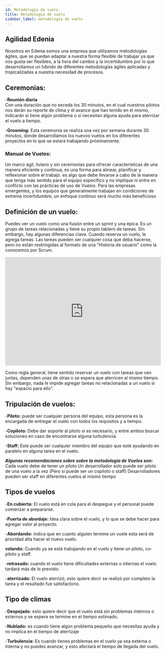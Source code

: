 ```yaml
---
id: Metodología de vuelo
title: Metodología de vuelo
sidebar_label: metodología de vuelo
---
```


## Agilidad Edenia

Nosotros en Edenia somos una empresa que utilizamos metodologías ágiles, que se puedan adaptar a nuestra forma flexible de trabajar ya que nos gusta ser flexibles, a la hora del cambio y la incertidumbre por lo que desarrollamos un híbrido de diferentes metodologías ágiles aplicadas y tropicalizadas a nuestra necesidad de procesos.

## Ceremonias:

-**Reunión diaria**  
Con una duración que no exceda los 30 minutos, en el cual nuestros pilotos nos darán su reporte de clima y el avance que han tenido en el mismo, indicarán si tiene algún problema o si necesitan alguna ayuda para aterrizar el vuelo a tiempo.

-**Grooming:**
Esta ceremonia se realiza una vez por semana durante 30 minutos, donde desarrollamos los nuevos vuelos en los diferentes proyectos en lo que se  estará trabajando próximamente. 


### Manual de Vuelos:

Un marco ágil, liviano y sin ceremonias para ofrecer características de una manera eficiente y continua, es una forma para alinear, planificar y reflexionar sobre el trabajo.
es algo que debe llevarse a cabo de la manera que tenga más sentido para el equipo específico y no implique ni entre en conflicto con las prácticas de uso de Vuelos.
Para las empresas emergentes, y los equipos que generalmente trabajan en condiciones de extrema incertidumbre, un enfoque continuo será mucho más beneficioso

## Definición de un vuelo:

Puedes ver un vuelo como una fusión entre un sprint y una épica.
Es un grupo de tareas relacionadas y tiene su propio tablero de tareas.
Sin embargo, hay algunas diferencias clave.
Cuando reserva un vuelo, le agrega tareas.
Las tareas pueden ser cualquier cosa que deba hacerse, pero no están restringidas al formato de una "Historia de usuario" como la conocemos por Scrum.

<iframe width="100%" height="350" src="https://www.youtube.com/embed/pCShsesxRZA" title="YouTube video player" frameborder="0" allow="accelerometer; autoplay; clipboard-write; encrypted-media; gyroscope; picture-in-picture" allowfullscreen></iframe>

Como regla general, tiene sentido reservar un vuelo con tareas que van juntas, dependen unas de otras o se espera que aterricen al mismo tiempo.
Sin embargo, nada le impide agregar tareas no relacionadas a un vuelo si hay "espacio para ello".

## Tripulación de vuelos:

-**Piloto:** puede ser cualquier persona del equipo, esta persona es la encargada de entregar el  vuelo con todos los requisitos y a tiempo.

-**Copiloto:** Debe dar soporte al piloto si es necesario, y entre ambos buscar soluciones en caso de encontrarse alguna turbulencia.

-**Staff:** Este puede ser cualquier  miembro del equipo que esté ayudando en paralelo en alguna tarea en el vuelo. 

***Algunas recomendaciones sobre sobre la metodología de Vuelos son:***
Cada vuelo debe de tener un piloto 
Un desarrollador solo puede ser piloto de una vuelo a la vez (Pero si puede ser un copiloto o staff)
Desarrolladores pueden ser staff en diferentes vuelos al mismo tiempo 

## Tipos de vuelos 

-**En cubierta:** El vuelo está en cola para el despegue y el personal puede comenzar a prepararse.
 
-**Puerta de abordaje:** Idea clara sobre el vuelo, y lo que se debe hacer para agregar valor al proyecto.

-**Abordando:** indica que en cuanto alguien termine un  vuele esta será  de prioridad alta hacer el nuevo vuelo. 

**volando:** Cuando ya se está trabajando en el vuelo y tiene un piloto, co- piloto y  staff. 

-**retrasado:** cuando el vuelo tiene dificultades externas o internas el vuelo tardará más de lo previsto. 

-**aterrizado:** El vuelo aterrizó, esto quiere decir se realizó por completo la tarea y el resultado fue satisfactorio.

## Tipo de climas 

-**Despejado:** esto quiere decir que el vuelo está sin problemas internos o externos y se espera se termine en el tiempo estimado.

-**Nublado:** es cuando tiene algún problema pequeño que necesitas ayuda y no implica en el tiempo de aterrizaje 

-**Turbulencia:** Es cuando tienes problemas en el vuelo ya sea externa o interna y no puedes avanzar, y esto afectará el tiempo de llegada del vuelo.
